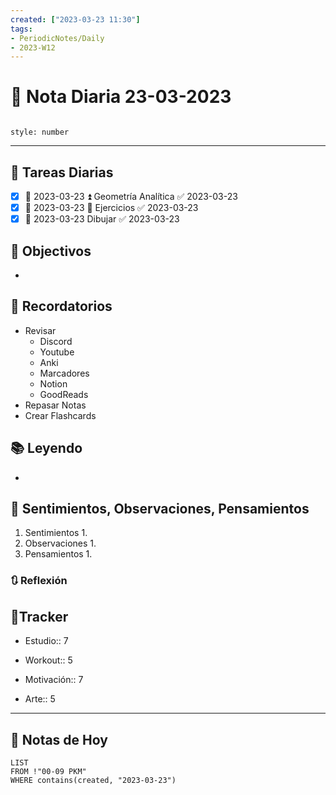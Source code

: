 ```yaml
---
created: ["2023-03-23 11:30"]
tags:
- PeriodicNotes/Daily
- 2023-W12
---
```


# 📅 Nota Diaria 23-03-2023
```toc

style: number

```

---
## 🔷 Tareas Diarias
- [x] 📅 2023-03-23 ⏫ Geometría Analítica ✅ 2023-03-23
- [x] 📅 2023-03-23 🔼 Ejercicios ✅ 2023-03-23
- [x] 📅 2023-03-23 Dibujar ✅ 2023-03-23

## 🎯 Objectivos
- 
## 📕 Recordatorios
- Revisar
	- Discord
	- Youtube
	- Anki
	- Marcadores
	- Notion
	- GoodReads
- Repasar Notas
- Crear Flashcards

## 📚 Leyendo
- 
## 💬 Sentimientos, Observaciones, Pensamientos 
1. Sentimientos
	1. 
2. Observaciones
	1. 
3. Pensamientos
	1. 
### 🔃 Reflexión

## 🔷Tracker

- Estudio:: 7

- Workout:: 5

- Motivación:: 7

- Arte:: 5
---

## 📅 Notas de Hoy
```dataview
LIST 
FROM !"00-09 PKM" 
WHERE contains(created, "2023-03-23")
```
